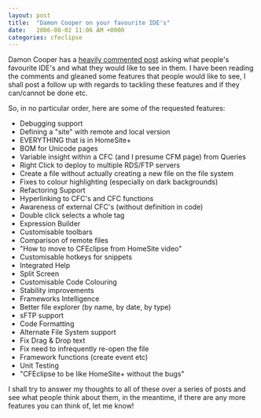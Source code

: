 ```yaml
---
layout: post
title:  "Damon Cooper on your favourite IDE's"
date:   2006-08-02 11:06 AM +0000
categories: cfeclipse
---
```

Damon Cooper has a <a href="http://www.dcooper.org/blog/client/index.cfm?mode=entry&entry=CA4B686A-4E22-1671-58F4E17F09832C78">heavily commented post</a> asking what people's favourite IDE's and what they would like to see in them. I have been reading the comments and gleaned some features that people would like to see, I shall post a follow up with regards to tackling these features and if they can/cannot be done etc.

So,  in no particular order, here are some of the requested features:
<ul>
 <li>Debugging support</li>
 <li>Defining a &quot;site&quot; with remote and local version</li>
 <li>EVERYTHING that is in HomeSite+ </li>
 <li>BOM for Unicode pages </li>
 <li>Variable insight within a CFC (and I presume CFM page) from Queries</li>
 <li>Right Click to deploy to multiple RDS/FTP servers</li>
 <li>Create a file without actually creating a new file on the file system</li>
 <li>Fixes to colour highlighting   (especially on dark backgrounds)</li>
 <li>Refactoring Support</li>
 <li>Hyperlinking to CFC's and CFC functions  </li>
 <li>Awareness of external CFC's (without definition in code)</li>
 <li>Double click selects a whole tag</li>
 <li>Expression Builder</li>
 <li>Customisable toolbars </li>
 <li>Comparison of remote files </li>
 <li>&quot;How to move to CFEclipse from HomeSite video&quot;</li>
 <li>Customisable hotkeys for snippets</li>
 <li>Integrated Help</li>
 <li>Split Screen</li>
 <li>Customisable Code Colouring</li>
 <li>Stability improvements</li>
 <li>Frameworks Intelligence</li>
 <li>Better file explorer (by name, by date, by type)</li>
 <li>sFTP support </li>
 <li>Code Formatting</li>
 <li>Alternate File System support</li>
 <li>Fix Drag &amp; Drop text</li>
 <li>Fix need to infrequently re-open the file</li>
 <li>Framework functions (create event etc)</li>
 <li>Unit Testing</li>
 <li>&quot;CFEclipse to be like HomeSite+ without the bugs&quot; </li>
</ul>

I shall try to answer my thoughts to all of these over a series of posts and see what people think about them, in the meantime, if there are any more features you can think of, let me know!